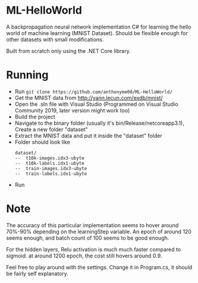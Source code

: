 # ML-HelloWorld
A backpropagation neural network implementation C# for learning the hello world of machine learning (MNIST Dataset).
Should be flexible enough for other datasets with small modifications.

Built from scratch only using the .NET Core library.

# Running
- Run `git clone https://github.com/anthonyme00/ML-HelloWorld/`
- Get the MNIST data from http://yann.lecun.com/exdb/mnist/
- Open the .sln file with Visual Studio (Programmed on Visual Studio Community 2019, later version might work too)
- Build the project
- Navigate to the binary folder (usually it's bin/Release/netcoreapp3.1), Create a new folder "dataset"
- Extract the MNIST data and put it inside the "dataset" folder
- Folder should look like 
  ```
  dataset/
  --  t10k-images.idx3-ubyte
  --  t10k-labels.idx1-ubyte
  --  train-images.idx3-ubyte
  --  train-labels.idx1-ubyte
  ```
- Run

# Note
The accuracy of this particular implementation seems to hover around 70%-90% depending on the learningStep variable.
An epoch of around 120 seems enough, and batch count of 100 seems to be good enough.

For the hidden layers, Relu activation is much much faster compared to sigmoid. at around 1200 epoch, the cost still hovers around 0.9.

Feel free to play around with the settings. Change it in Program.cs, it should be fairly self explanatory.
